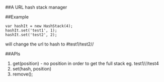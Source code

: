 ##A URL hash stack manager

##Example
```
var hashIt = new HashStack(4);
hashIt.set('test1', 1);
hashIt.set('test2', 2);
```
will change the url to hash to #test1/test2//



##APIs

1. get(position) - no position in order to get the full stack eg. test1///test4
2. set(hash, position)
3. remove();


